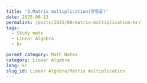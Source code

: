 ```yaml
---
title: '3.Matrix multiplication(행렬곱)'
date: 2025-08-13
permalink: /posts/2025/08/matrix-multiplication-kr/
tags:
  - Study note
  - Linear Algebra
  - kr

parent_category: Math Notes
category: Linear Algebra
lang: kr
slug_id: Linear Algebra/Matrix multiplication
---
```


